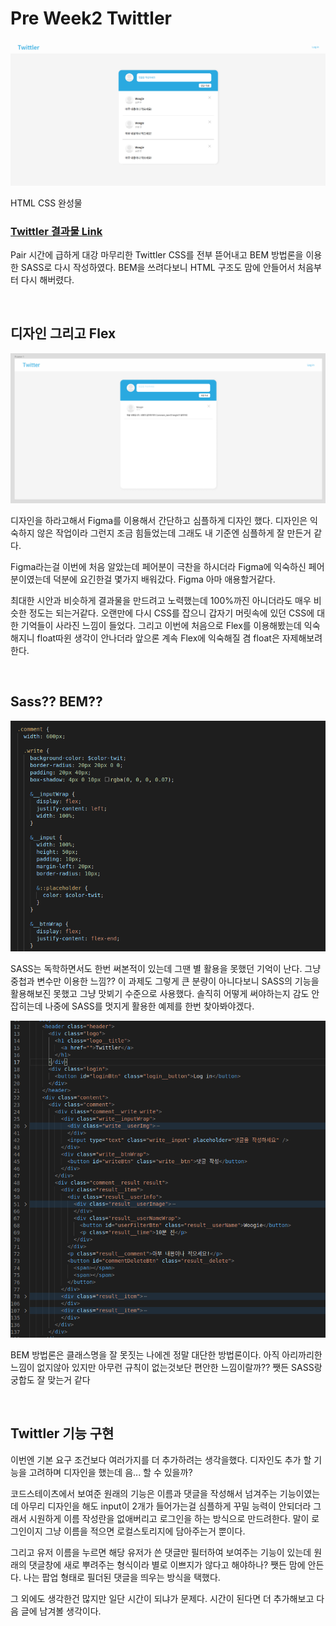 # Pre Week2 Twittler

![](./image/twittler_1.png)

HTML CSS 완성물

### [Twittler 결과물 Link](https://github.com/Woogie-94/Woogie-94.github.io/tree/master/CodeStates/Pre_Twittler)

Pair 시간에 급하게 대강 마무리한 Twittler CSS를 전부 뜯어내고 BEM 방법론을 이용한 SASS로 다시 작성하였다. BEM을 쓰려다보니 HTML 구조도 맘에 안들어서 처음부터 다시 해버렸다.

<br />
 
## 디자인 그리고 Flex

![](./image/twittler_2.png)

디자인을 하라고해서 Figma를 이용해서 간단하고 심플하게 디자인 했다. 디자인은 익숙하지 않은 작업이라 그런지 조금 힘들었는데 그래도 내 기준엔 심플하게 잘 만든거 같다.

Figma라는걸 이번에 처음 알았는데 페어분이 극찬을 하시더라 Figma에 익숙하신 페어분이였는데 덕분에 요긴한걸 몇가지 배워갔다. Figma 아마 애용할거같다.

최대한 시안과 비슷하게 결과물을 만드려고 노력했는데 100%까진 아니더라도 매우 비슷한 정도는 되는거같다. 오랜만에 다시 CSS를 잡으니 갑자기 머릿속에 있던 CSS에 대한 기억들이 사라진 느낌이 들었다. 그리고 이번에 처음으로 Flex를 이용해봤는데 익숙해지니 float따윈 생각이 안나더라 앞으론 계속 Flex에 익숙해질 겸 float은 자제해보려 한다.

<br />
 
## Sass?? BEM??

![](./image/twittler_3.png)

SASS는 독학하면서도 한번 써본적이 있는데 그땐 별 활용을 못했던 기억이 난다. 그냥 중첩과 변수만 이용한 느낌?? 이 과제도 그렇게 큰 분량이 아니다보니 SASS의 기능을 활용해보진 못했고 그냥 맛뵈기 수준으로 사용했다. 솔직히 어떻게 써야하는지 감도 안잡히는데 나중에 SASS를 멋지게 활용한 예제를 한번 찾아봐야겠다.

![](./image/twittler_4.png)

BEM 방법론은 클래스명을 잘 못짓는 나에겐 정말 대단한 방법론이다. 아직 아리까리한 느낌이 없지않아 있지만 아무런 규칙이 없는것보단 편안한 느낌이랄까?? 쨋든 SASS랑 궁합도 잘 맞는거 같다

<br />
 
## Twittler 기능 구현

이번엔 기본 요구 조건보다 여러가지를 더 추가하려는 생각을했다. 디자인도 추가 할 기능을 고려하며 디자인을 했는데 음... 할 수 있을까?

코드스테이츠에서 보여준 원래의 기능은 이름과 댓글을 작성해서 넘겨주는 기능이였는데 아무리 디자인을 해도 input이 2개가 들어가는걸 심플하게 꾸밀 능력이 안되더라 그래서 시원하게 이름 작성란을 없애버리고 로그인을 하는 방식으로 만드려한다. 말이 로그인이지 그냥 이름을 적으면 로컬스토리지에 담아주는거 뿐이다.

그리고 유저 이름을 누르면 해당 유저가 쓴 댓글만 필터하여 보여주는 기능이 있는데 원래의 댓글창에 새로 뿌려주는 형식이라 별로 이쁘지가 않다고 해야하나? 쨋든 맘에 안든다. 나는 팝업 형태로 필더된 댓글을 띄우는 방식을 택했다.

그 외에도 생각한건 많지만 일단 시간이 되냐가 문제다. 시간이 된다면 더 추가해보고 다음 글에 남겨볼 생각이다.
